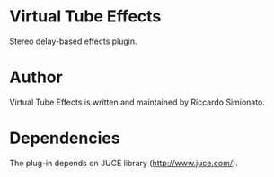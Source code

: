 # Virtual Tube Effects

Stereo delay-based effects plugin.

# Author

Virtual Tube Effects is written and maintained by Riccardo Simionato.

# Dependencies
The plug-in depends on JUCE library (http://www.juce.com/).
